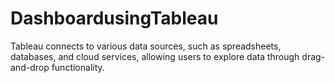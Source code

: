 # DashboardusingTableau
Tableau connects to various data sources, such as spreadsheets, databases, and cloud services, allowing users to explore data through drag-and-drop functionality.
